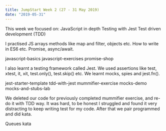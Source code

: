 ```yaml
---
title: JumpStart Week 2 (27 - 31 May 2019)
date: "2019-05-31"
---
```


This week we focused on:
JavaScript in depth
Testing with Jest
Test driven development (TDD)

I practised JS arrays methods like map and filter, objects etc. How to write in ES6 etc. Promise, async/await.

javascript-basics
javascript-exercises
promise-shop

I also learnt a testing framework called Jest. We used assertions like test, xtest, it, xit, test.only(), test.skip() etc. We learnt mocks, spies and jest.fn().

jest-starter-template
tdd-with-jest
mummifier-exercise
mocks-demo
mocks-and-stubs-lab

We deleted our code for previously completed mummifier exercise, and re-do it with TDD way. It was hard, to be honest I struggled and found it very distracting to keep writing test for my code. After that we pair programmed and did kata.

Queues kata
